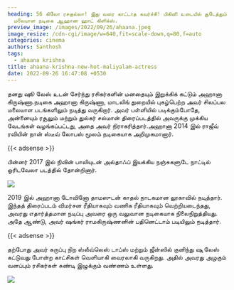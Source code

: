 ```yaml
---
heading: 56 கிலோ ரசகுல்லா! இது வரை காட்டாத கவர்ச்சி! பிகினி உடையில் சூடேத்தும்
  மலையாள நடிகை ஆஹான ஹாட் கிளிக்ஸ்.
preview_image: /images/2022/09/26/ahaana.jpeg
image_resize: /cdn-cgi/image/w=640,fit=scale-down,q=80,f=auto
categories: cinema
authors: Santhosh
tags:
  - ahaana krishna
title: ahaana-krishna-new-hot-maliyalam-actress
date: 2022-09-26 16:47:08 +0530
---
```

தனது ஷூ லேஸ் உடன் சேர்ந்து ரசிகர்களின் மனதையும் இறுக்கிக் கட்டும் அஹானா கிருஷ்ணா.நடிகை அஹானா கிருஷ்ணா, மாடலிங் துறையில் புகழ்பெற்ற அவர் சிலப்பல  மலையாள படங்களிலும் நடித்து வருகிறார். அவர் பள்ளியில் படிக்கும்போதே, அன்னையும் ரசூலும் மற்றும் துல்கர் சல்மான் திரைப்படத்தில் அவருக்கு முக்கிய வேடங்கள் வழங்கப்பட்டது, அதை அவர் நிராகரித்தார்.அஹானா 2014 இல் ராஜீவ் ரவியின்  நான் ஸ்டீவ் லோபஸ் மூலம் நடிகையாக அறிமுகமானார்.

{{< adsense >}}

பின்னர் 2017 இல் நிவின் பாலியுடன் அல்தாஃப் இயக்கிய நஞ்சுகளுடே நாட்டில் ஓரிடவேலா படத்தில் தோன்றினார்.

![](/images/2022/09/26/ahaana-krishna-new-hot-maliyalam-actress.jpeg)

2019 இல் அஹானா டோவினோ தாமஸுடன் காதல் நாடகமான லூகாவில் நடித்தார். இந்தத் திரைப்படம் விமர்சன ரீதியாகவும் வணிக ரீதியாகவும் வெற்றியடைந்தது, அவரது எதார்த்தமான நடிப்பு அவரை ஒரு வலுவான நடிகையாக நிலைநிறுத்தியது. அதே ஆண்டு, அவர் ஷங்கர் ராமகிருஷ்ணனின் பதினெட்டாம் படியிலும் நடித்தார்.

{{< adsense >}}


தற்போது அவர் கருப்பு நிற ஸ்லீவ்லெஸ் டாப்ஸ் மற்றும் ஜீன்ஸில் குனிந்து ஷு லேஸ் கட்டுவது போன்ற காட்சிகள் வெளியாகி வைரலாகி வருகிறது. அதில் அவரது அழகும் வனப்பும் ரசிகர்கள் சுண்டி இழுக்கும் வண்ணம் உள்ளது.

![](/images/2022/09/26/ahaana-krishna-new-hot-maliyalam-actress2.jpeg)